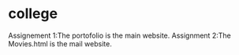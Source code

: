 # college
Assignement 1:The portofolio is the main website. 
Assignment 2:The Movies.html is the mail website.

